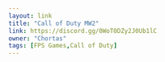 ```yaml
---
layout: link
title: "Call of Duty MW2"
link: https://discord.gg/0WoT0DZy2J0Ub1lC
owner: "Chortas"
tags: [FPS Games,Call of Duty]
---
```

